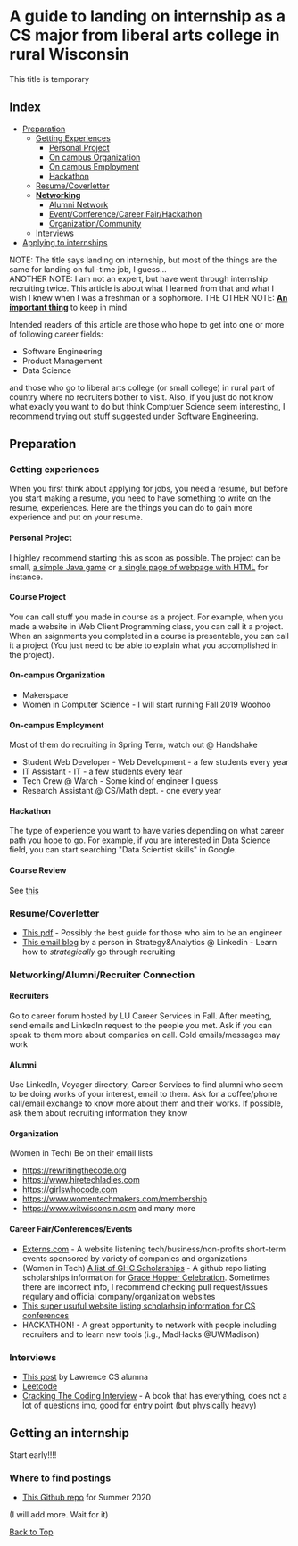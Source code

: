# A guide to landing on internship as a CS major from liberal arts college in rural Wisconsin
This title is temporary 

## Index
* [Preparation]()
    * [Getting Experiences]()
        * [Personal Project]()
        * [On campus Organization]()
        * [On campus Employment]()
        * [Hackathon]()
    * [Resume/Coverletter]()
    * __[Networking]()__
        * [Alumni Network]()
        * [Event/Conference/Career Fair/Hackathon]()
        * [Organization/Community]()
    * [Interviews]()
* [Applying to internships]()


NOTE: The title says landing on internship, but most of the things are the same for landing on full-time job, I guess...  
ANOTHER NOTE: I am not an expert, but have went through internship recruiting twice. This article is about what I learned from that and what I wish I knew when I was a freshman or a sophomore.
THE OTHER NOTE: **[An important thing](https://www.linkedin.com/posts/garyvaynerchuk_in-my-20s-many-of-my-friends-were-more-successful-activity-6557380766710452224-T5jm)** to keep in mind

Intended readers of this article are those who hope to get into one or more of following career fields:
 * Software Engineering
 * Product Management
 * Data Science

and those who go to liberal arts college (or small college) in rural part of country where no recruiters bother to visit. Also, if you just do not know what exacly you want to do but think Comptuer Science seem interesting, I recommend trying out stuff suggested under Software Engineering.

## Preparation
### Getting experiences
When you first think about applying for jobs, you need a resume, but before you start making a resume,
you need to have something to write on the resume, experiences. 
Here are the things you can do to gain more experience and put on your resume.

#### Personal Project
I highley recommend starting this as soon as possible. The project can be small, [a simple Java game](http://zetcode.com/tutorials/javagamestutorial/) or [a single page of webpage with HTML](https://coder-coder.com/how-to-make-simple-website-html/) for instance. 

#### Course Project
You can call stuff you made in course as a project. For example, when you made a website in Web Client Programming class, you can call it a project. When an ssignments you completed in a course is presentable, you can call it a project (You just need to be able to explain what you accomplished in the project).

#### On-campus Organization
* Makerspace
* Women in Computer Science - I will start running Fall 2019 Woohoo

#### On-campus Employment
Most of them do recruiting in Spring Term, watch out @ Handshake
* Student Web Developer - Web Development - a few students every year
* IT Assistant - IT - a few students every tear
* Tech Crew @ Warch - Some kind of engineer I guess
* Research Assistant @ CS/Math dept. - one every year

#### Hackathon

The type of experience you want to have varies depending on what career path you hope to go. For example, if you are interested in Data Science field, you can start searching "Data Scientist skills" in Google.


#### Course Review
See [this](https://github.com/hikarimn/lu_cs/blob/master/courses.md)


### Resume/Coverletter
* [This pdf](https://drive.google.com/file/d/10b9NZDhPbUOW_C7108IKe9ev6Ed2UG7F/view?usp=sharing) - Possibly the best guide for those who aim to be an engineer
* [This email blog](https://2by22.blog) by a person in Strategy&Analytics @ Linkedin - Learn how to _strategically_ go through recruiting

### Networking/Alumni/Recruiter Connection
#### Recruiters 
Go to career forum hosted by LU Career Services in Fall.
After meeting, send emails and LinkedIn request to the people you met.
Ask if you can speak to them more about companies on call.
Cold emails/messages may work
#### Alumni 
Use LinkedIn, Voyager directory, Career Services to find alumni who seem to be doing works of your interest, email to them.
Ask for a coffee/phone call/email exchange to know more about them and their works.
If possible, ask them about recruiting information they know
#### Organization
(Women in Tech) Be on their email lists
* https://rewritingthecode.org
* https://www.hiretechladies.com
* https://girlswhocode.com
* https://www.womentechmakers.com/membership
* https://www.witwisconsin.com
and many more

#### Career Fair/Conferences/Events
* [Externs.com](https://www.xterns.com) - A website listening tech/business/non-profits short-term events sponsored by variety of companies and organizations
* (Women in Tech) [A list of GHC Scholarships](https://github.com/Ladies-Storm-Hackathons/GHC-Scholarships) - A github repo listing scholarships information for [Grace Hopper Celebration](https://ghc.anitab.org). Sometimes there are incorrect info, I recommend checking pull request/issues regulary and official company/organization websites
* [This super usuful website listing scholarhsip information for CS conferences](https://techlovers2020.github.io/Opportunities/)
* HACKATHON! - A great opportunity to network with people including recruiters and to learn new tools (i.g., MadHacks @UWMadison)

### Interviews
* [This post](https://medium.com/@sophia.onion/software-engineer-job-search-resources-94206f03affb) by Lawrence CS alumna 
* [Leetcode](https://leetcode.com)
* [Cracking The Coding Interview](https://www.amazon.com/Cracking-Coding-Interview-Programming-Questions/dp/0984782850) - A book that has everything, does not a lot of questions imo, good for entry point (but physically heavy)

## Getting an internship
Start early!!!!

### Where to find postings
* [This Github repo](https://github.com/elaine-zheng/summer2020internships/blob/master/README.md) for Summer 2020

(I will add more. Wait for it)



[Back to Top](https://hikarimn.github.io/lu_cs/)
